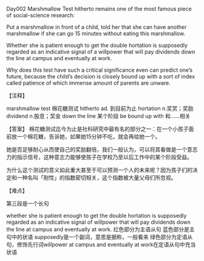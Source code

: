 Day002
Marshmallow Test hitherto remains one of the most famous piece of social-science research:

Put a marshmallow in front of a child, told her that she can have another marshmallow if she can go 15 minutes without eating this marshmallow.

Whether she is patient enough to get the double hortation is supposedly regarded as an indicative signal of a willpower that will pay dividends down the line at campus and eventually at work.

Why does this test have such a critical significance even can predict one’s future, because the child’s decision is closely bound up with a sort of index called patience of which immense amount of parents are unware.

【注释】

marshmallow test 棉花糖测试
hitherto ad. 到目前为止
hortation n.奖赏；奖励
dividend n.股息；奖金
down the line 某个阶段
be bound up with 和……相关

【答案】
棉花糖测试迄今为止是社科研究中最有名的部分之一：在一个小孩子面前放一个棉花糖，告诉她，如果她15分钟不吃，就会再给她一个。

她是否足够耐心从而使自己的奖励翻倍，我们一般认为，可以将其看做是一个意志力的指示信号，这种意志力能够使孩子在学校乃至以后工作中的某个阶段受益。

为什么这个测试的意义如此重大甚至于可以预测一个人的未来呢？因为孩子们的决定和一种名叫「耐性」的指数密切相关，这个指数被大量父母们所忽视。

【难点】

第三段是一个长句

whether she is patient enough to get the double hortation is supposedly regarded as an indicative signal of willpower that will pay dividends down the line at campus and eventually at work.
红色部分为主语从句
蓝色部分是主句中的状语 supposedly是一个副词，意思是据称，一般看来
绿色部分为定语从句，修饰先行词willpower
at campus and eventually at work在定语从句中充当状语

